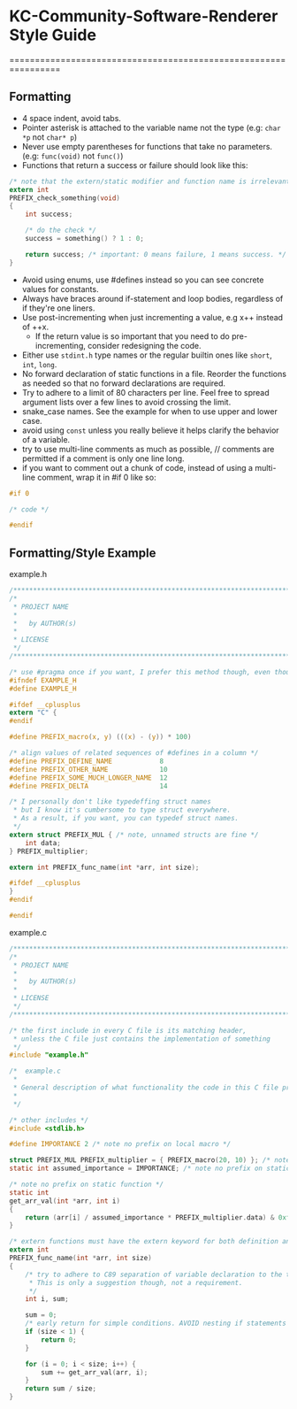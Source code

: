 # KC-Community-Software-Renderer Style Guide  
================================================================  


Formatting
------

- 4 space indent, avoid tabs.  
- Pointer asterisk is attached to the variable name not the type (e.g: `char *p` not `char* p`)  
- Never use empty parentheses for functions that take no parameters. (e.g: `func(void)` not `func()`)  
- Functions that return a success or failure should look like this:  
```c
/* note that the extern/static modifier and function name is irrelevant to this example */
extern int
PREFIX_check_something(void)
{
    int success;

    /* do the check */
    success = something() ? 1 : 0;

    return success; /* important: 0 means failure, 1 means success. */
}
```
- Avoid using enums, use #defines instead so you can see concrete values for constants.
- Always have braces around if-statement and loop bodies, regardless of if they're one liners.  
- Use post-incrementing when just incrementing a value, e.g x++ instead of ++x.  
  - If the return value is so important that you need to do pre-incrementing, consider redesigning the code.  
- Either use `stdint.h` type names or the regular builtin ones like `short`, `int`, `long`.  
- No forward declaration of static functions in a file. Reorder the functions as needed so that no forward declarations are required.  
- Try to adhere to a limit of 80 characters per line. Feel free to spread argument lists over a few lines to avoid crossing the limit.  
- snake_case names. See the example for when to use upper and lower case.  
- avoid using `const` unless you really believe it helps clarify the behavior of a variable.  
- try to use multi-line comments as much as possible, // comments are permitted if a comment is only one line long.  
- if you want to comment out a chunk of code, instead of using a multi-line comment, wrap it in #if 0 like so:  
```c
#if 0

/* code */

#endif
```


Formatting/Style Example
------


example.h  
```c
/*****************************************************************************/
/*
 * PROJECT NAME
 * 
 *   by AUTHOR(s)
 *   
 * LICENSE
 */
/*****************************************************************************/

/* use #pragma once if you want, I prefer this method though, even though it's error prone */
#ifndef EXAMPLE_H
#define EXAMPLE_H

#ifdef __cplusplus
extern "C" {
#endif

#define PREFIX_macro(x, y) (((x) - (y)) * 100)

/* align values of related sequences of #defines in a column */
#define PREFIX_DEFINE_NAME            8
#define PREFIX_OTHER_NAME             10
#define PREFIX_SOME_MUCH_LONGER_NAME  12
#define PREFIX_DELTA                  14

/* I personally don't like typedeffing struct names
 * but I know it's cumbersome to type struct everywhere.
 * As a result, if you want, you can typedef struct names.
 */
extern struct PREFIX_MUL { /* note, unnamed structs are fine */
    int data;
} PREFIX_multiplier;

extern int PREFIX_func_name(int *arr, int size);

#ifdef __cplusplus
}
#endif

#endif
```

example.c  
```c
/*****************************************************************************/
/*
 * PROJECT NAME
 * 
 *   by AUTHOR(s)
 *   
 * LICENSE
 */
/*****************************************************************************/

/* the first include in every C file is its matching header,
 * unless the C file just contains the implementation of something
 */
#include "example.h"

/*  example.c
 * 
 * General description of what functionality the code in this C file provides.
 * 
 */

/* other includes */
#include <stdlib.h>

#define IMPORTANCE 2 /* note no prefix on local macro */

struct PREFIX_MUL PREFIX_multiplier = { PREFIX_macro(20, 10) }; /* note prefix on global variables */
static int assumed_importance = IMPORTANCE; /* note no prefix on static variable */

/* note no prefix on static function */
static int
get_arr_val(int *arr, int i)
{
    return (arr[i] / assumed_importance * PREFIX_multiplier.data) & 0xff;
}

/* extern functions must have the extern keyword for both definition and declaration */
extern int
PREFIX_func_name(int *arr, int size)
{
    /* try to adhere to C89 separation of variable declaration to the top of block scope.
     * This is only a suggestion though, not a requirement.
     */
    int i, sum;

    sum = 0;
    /* early return for simple conditions. AVOID nesting if statements for trivial things like this. */
    if (size < 1) {
        return 0; 
    }

    for (i = 0; i < size; i++) {
        sum += get_arr_val(arr, i);
    }
    return sum / size;
}
```
